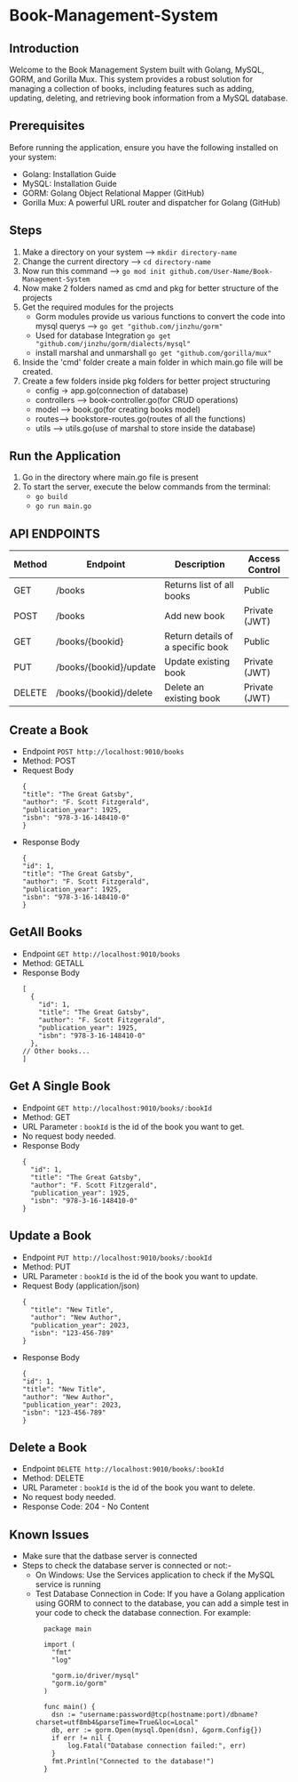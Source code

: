 # Book-Management-System
## Introduction
Welcome to the Book Management System built with Golang, MySQL, GORM, and Gorilla Mux. This system provides a robust solution for managing a collection of books, including features such as adding, updating, deleting, and retrieving book information from a MySQL database.

## Prerequisites
Before running the application, ensure you have the following installed on your system:

- Golang: Installation Guide
- MySQL: Installation Guide
- GORM: Golang Object Relational Mapper (GitHub)
- Gorilla Mux: A powerful URL router and dispatcher for Golang (GitHub)

## Steps
1. Make a directory on your system -->  `mkdir directory-name`
2. Change the current directory --> `cd directory-name`
3. Now run this command --> `go mod init github.com/User-Name/Book-Management-System`
4. Now make 2 folders named as cmd and pkg for better structure of the projects 
5. Get the required modules for the projects 
    - Gorm modules provide us various functions to convert the code into mysql querys --> `go get "github.com/jinzhu/gorm"`
    - Used for database Integration `go get "github.com/jinzhu/gorm/dialects/mysql"`
    - install marshal and unmarshall `go get "github.com/gorilla/mux"`
6. Inside the 'cmd' folder create a main folder in which main.go file will be created.
7. Create a few folders inside pkg folders for better project structuring 
    - config -> app.go(connection of database)
    - controllers --> book-controller.go(for CRUD operations)
    - model --> book.go(for creating books model)
    - routes--> bookstore-routes.go(routes of all the functions)
    - utils --> utils.go(use of marshal to store inside the database)

## Run the Application
1. Go in the directory where main.go file is present
2. To start the server, execute the below commands from the terminal:
    - `go build`
    - `go run main.go`


## API ENDPOINTS
| Method | Endpoint                   | Description                           | Access Control    |
|--------|----------------------------|---------------------------------------|-------------------|
| GET    | /books                     | Returns list of all books             | Public            |
| POST   | /books                     | Add new book                          | Private (JWT)     |
| GET    | /books/{bookid}            | Return details of a specific book     | Public            |
| PUT    | /books/{bookid}/update     | Update existing book                  | Private (JWT)     |
| DELETE | /books/{bookid}/delete     | Delete an existing book               | Private (JWT)     |
</s>

## Create a Book
- Endpoint
`POST http://localhost:9010/books`
- Method: POST
- Request Body
  ```
  {
  "title": "The Great Gatsby",
  "author": "F. Scott Fitzgerald",
  "publication_year": 1925,
  "isbn": "978-3-16-148410-0"
  }
  ```
- Response Body
  ```
  {
  "id": 1,
  "title": "The Great Gatsby",
  "author": "F. Scott Fitzgerald",
  "publication_year": 1925,
  "isbn": "978-3-16-148410-0"
  }
  ```
## GetAll Books

- Endpoint
`GET http://localhost:9010/books`
- Method: GETALL
- Response Body
  ```
  [
    {
      "id": 1,
      "title": "The Great Gatsby",
      "author": "F. Scott Fitzgerald",
      "publication_year": 1925,
      "isbn": "978-3-16-148410-0"
    },
  // Other books...
  ]
  ```

## Get A Single Book
- Endpoint
`GET http://localhost:9010/books/:bookId`
- Method: GET
- URL Parameter : `bookId` is the id of the book you want to get.
- No request body needed.
- Response Body
  ```
  {
    "id": 1,
    "title": "The Great Gatsby",
    "author": "F. Scott Fitzgerald",
    "publication_year": 1925,
    "isbn": "978-3-16-148410-0"
  }
  ```

## Update a Book
- Endpoint
`PUT http://localhost:9010/books/:bookId`
- Method: PUT
- URL Parameter : `bookId` is the id of the book you want to update.
- Request Body (application/json)
  ```
  {
    "title": "New Title",
    "author": "New Author",
    "publication_year": 2023,
    "isbn": "123-456-789"
  }
  ```
- Response Body
  ```
  {
  "id": 1,
  "title": "New Title",
  "author": "New Author",
  "publication_year": 2023,
  "isbn": "123-456-789"
  }
  ```

## Delete a Book
- Endpoint
`DELETE http://localhost:9010/books/:bookId`
- Method: DELETE
- URL Parameter : `bookId` is the id of the book you want to delete.
- No request body needed.
- Response Code: 204 - No Content</s>


## Known Issues
- Make sure that the datbase server is connected
- Steps to check the database server is connected or not:-
  - On Windows: Use the Services application to check if the MySQL service is running
  - Test Database Connection in Code: If you have a Golang application using GORM to connect to the database, you can add a simple test in your code to check the database connection. For example:
    ```
      package main

      import (
      	"fmt"
      	"log"

      	"gorm.io/driver/mysql"
      	"gorm.io/gorm"
      )

      func main() {
      	dsn := "username:password@tcp(hostname:port)/dbname?charset=utf8mb4&parseTime=True&loc=Local"
      	db, err := gorm.Open(mysql.Open(dsn), &gorm.Config{})
      	if err != nil {
      		log.Fatal("Database connection failed:", err)
      	}
      	fmt.Println("Connected to the database!")
      }

    ```
